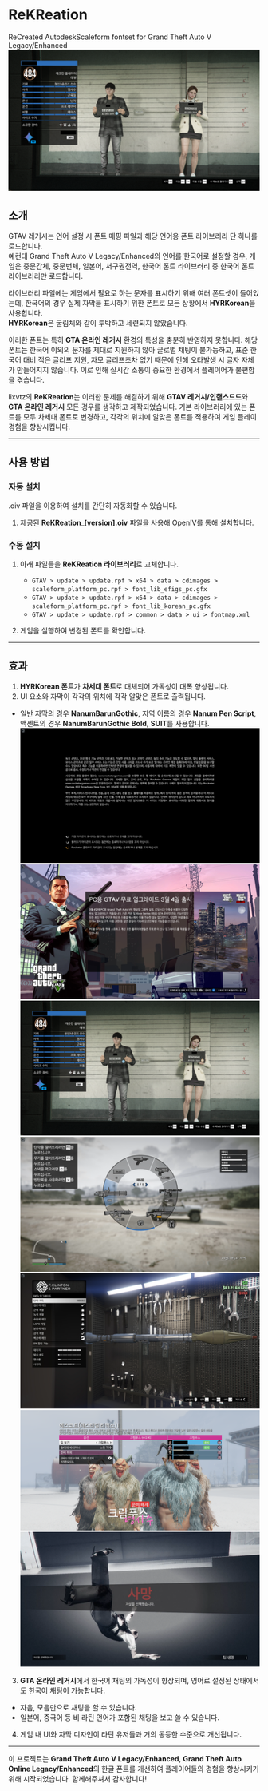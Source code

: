 # ReKReation
ReCreated AutodeskScaleform fontset for Grand Theft Auto V Legacy/Enhanced
![title](https://github.com/lixvtz/GTA5-ReKReation/blob/main/README/images/CHARACTER_SELECTION.png?raw=true)

## 소개  
GTAV 레거시는 언어 설정 시 폰트 매핑 파일과 해당 언어용 폰트 라이브러리 단 하나를 로드합니다.  
예컨대 Grand Theft Auto V Legacy/Enhanced의 언어를 한국어로 설정할 경우, 게임은 중문간체, 중문번체, 일본어, 서구권전역, 한국어 폰트 라이브러리 중 한국어 폰트 라이브러리만 로드합니다.  

라이브러리 파일에는 게임에서 필요로 하는 문자를 표시하기 위해 여러 폰트셋이 들어있는데, 한국어의 경우 실제 자막을 표시하기 위한 폰트로 모든 상황에서 **HYRKorean**을 사용합니다.  
**HYRKorean**은 굴림체와 같이 투박하고 세련되지 않았습니다.

이러한 폰트는 특히 **GTA 온라인 레거시** 환경의 특성을 충분히 반영하지 못합니다. 해당 폰트는 한국어 이외의 문자를 제대로 지원하지 않아 글로벌 채팅이 불가능하고, 표준 한국어 대비 적은 글리프 지원, 자모 글리프조차 없기 때문에 인해 오타발생 시 글자 자체가 만들어지지 않습니다. 이로 인해 실시간 소통이 중요한 환경에서 플레이어가 불편함을 겪습니다.

lixvtz의 **ReKReation**는 이러한 문제를 해결하기 위해 **GTAV 레거시/인핸스드드**와 **GTA 온라인 레거시** 모든 경우를 생각하고 제작되었습니다. 기본 라이브러리에 있는 폰트를 모두 차세대 폰트로 변경하고, 각각의 위치에 알맞은 폰트를 적용하여 게임 플레이 경험을 향상시킵니다.

---

## 사용 방법  
### 자동 설치  
.oiv 파일을 이용하여 설치를 간단히 자동화할 수 있습니다.  

1. 제공된 **ReKReation_[version].oiv** 파일을 사용해 OpenIV를 통해 설치합니다.  

### 수동 설치  
1. 아래 파일들을 **ReKReation 라이브러리**로 교체합니다.  
   - `GTAV > update > update.rpf > x64 > data > cdimages > scaleform_platform_pc.rpf > font_lib_efigs_pc.gfx`  
   - `GTAV > update > update.rpf > x64 > data > cdimages > scaleform_platform_pc.rpf > font_lib_korean_pc.gfx`  
   - `GTAV > update > update.rpf > common > data > ui > fontmap.xml`  

2. 게임을 실행하여 변경된 폰트를 확인합니다.  

---

## 효과  
1. **HYRKorean 폰트**가 **차세대 폰트**로 대체되어 가독성이 대폭 향상됩니다.  
2. UI 요소와 자막이 각각의 위치에 각각 알맞은 폰트로 출력됩니다.  
 - 일반 자막의 경우 **NanumBarunGothic**, 지역 이름의 경우 **Nanum Pen Script**, 액센트의 경우 **NanumBarunGothic Bold**, **SUIT**를 사용합니다.
![title](https://github.com/lixvtz/GTA5-ReKReation/blob/main/README/images/LEGAL.png?raw=true)
![title](https://github.com/lixvtz/GTA5-ReKReation/blob/main/README/images/GTAV_ONLINE.GFX.png?raw=true)
![title](https://github.com/lixvtz/GTA5-ReKReation/blob/main/README/images/CHARACTER_SELECTION.png?raw=true)
![title](https://github.com/lixvtz/GTA5-ReKReation/blob/main/README/images/WEAPON_SELECTION_HUD.png?raw=true)
![title](https://github.com/lixvtz/GTA5-ReKReation/blob/main/README/images/ARMORY.png?raw=true)
![title](https://github.com/lixvtz/GTA5-ReKReation/blob/main/README/images/MISSIONCONTROLLER.png?raw=true)
![title](https://github.com/lixvtz/GTA5-ReKReation/blob/main/README/images/WASTED.png?raw=true)
3. **GTA 온라인 레거시**에서 한국어 채팅의 가독성이 향상되며, 영어로 설정된 상태에서도 한국어 채팅이 가능합니다.
- 자음, 모음만으로 채팅을 할 수 있습니다.
- 일본어, 중국어 등 비 라틴 언어가 포함된 채팅을 보고 쓸 수 있습니다. 
4. 게임 내 UI와 자막 디자인이 라틴 유저들과 거의 동등한 수준으로 개선됩니다.  

---

이 프로젝트는 **Grand Theft Auto V Legacy/Enhanced**, **Grand Theft Auto Online Legacy/Enhanced**의 한글 폰트를 개선하여 플레이어들의 경험을 향상시키기 위해 시작되었습니다. 함께해주셔서 감사합니다!  